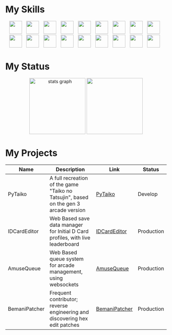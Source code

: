 # My Skills

<div align="center">
  <img src="https://skillicons.dev/icons?i=c" height="40"/>
  <img width="6" />
  <img src="https://skillicons.dev/icons?i=cs" height="40"/>
  <img width="6" />
  <img src="https://skillicons.dev/icons?i=py" height="40"/>
  <img width="6" />
  <img src="https://skillicons.dev/icons?i=flask" height="40"/>
  <img width="6" />
  <img src="https://skillicons.dev/icons?i=html"  height="40"/>
  <img width="6" />
  <img src="https://skillicons.dev/icons?i=css"  height="40"/>
  <img width="6" />
  <img src="https://skillicons.dev/icons?i=js"  height="40"/>
  <img width="6" />
  <img src="https://skillicons.dev/icons?i=bootstrap" height="40"/>
  <img width="6" />
  <img src="https://skillicons.dev/icons?i=latex" height="40"/>
  <img width="6" />
</div>
<div align="center">
  <img src="https://skillicons.dev/icons?i=postgres"  height="40"/>
  <img width="6" />
  <img src="https://skillicons.dev/icons?i=ableton" height="40"/>
  <img width="6" />
  <img src="https://skillicons.dev/icons?i=git" height="40"/>
  <img width="6" />
  <img src="https://skillicons.dev/icons?i=heroku" height="40"/>
  <img width="6" />
  <img src="https://skillicons.dev/icons?i=netlify"  height="40"/>
  <img width="6" />
  <img src="https://skillicons.dev/icons?i=sqlite"  height="40"/>
  <img width="6" />
  <img src="https://skillicons.dev/icons?i=vercel"  height="40"/>
  <img width="6" />
  <img src="https://skillicons.dev/icons?i=vscodium"  height="40"/>
  <img width="6" />
  <img src="https://skillicons.dev/icons?i=windows"  height="40"/>
  <img width="6" />
</div>

# My Status

<div align="center">
  <img src="https://github-readme-stats.vercel.app/api?username=yonokid&show_icons=true&theme=tokyonight&order=1" height="175" alt="stats graph"  />
  <img src="https://github-readme-stats.vercel.app/api/top-langs?username=yonokid&layout=compact&card_width=320&langs_count=6&theme=vue-dark&order=2" height="175" 200="languages graph"  />
</div>

# My Projects

| Name             | Description                                                                            | Link                                                             | Status  |
|------------------|----------------------------------------------------------------------------------------|------------------------------------------------------------------|---------|
| PyTaiko          | A full recreation of the game "Taiko no Tatsujin", based on the gen 3 arcade version   | [PyTaiko](https://github.com/Yonokid/PyTaiko)                    | Develop |
| IDCardEditor     | Web Based save data manager for Initial D Card profiles, with live leaderboard         | [IDCardEditor](https://github.com/Yonokid/IDCardEditor)          | Production |
| AmuseQueue       | Web Based queue system for arcade management, using websockets                         | [AmuseQueue](https://github.com/Yonokid/AmuseQueue)              | Production |
| BemaniPatcher    | Frequent contributor; reverse engineering and discovering hex edit patches             | [BemaniPatcher](https://github.com/mon/BemaniPatcher)            | Production |
